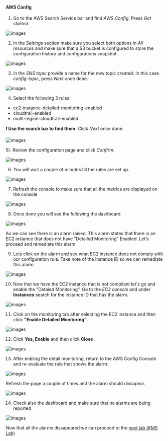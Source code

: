 #### AWS Config

1)  Go to the AWS Search Service bar and find *AWS Config*. Press *Get started*.

![images](images/1f913f3da05e7bddd31bbe4f2ae66eff.png)

2)  In the *Settings* section make sure you select both options in *All
    resources* and make sure that a S3 bucket is configured to store the
    configuration history and configurations snapshot.

![images](images/7b5b0af103e0179df544484801f14914.png)

3)  In the *SNS topic* provide a name for the new topic created. In this case
    *config-topic*, press *Next* once done.

![images](images/036c0dde57bac060954ae8fc4ff8c332.png)

4)  Select the following 3 rules:
* ec2-instance-detailed-monitoring-enabled
* cloudtrail-enabled 
* multi-region-cloudtrail-enabled

**:heavy_exclamation_mark: Use the search bar to find them.** Click *Next* once done.

![images](images/a6966fb42a24a42322f3a8f6b6fcef18.png)

5).  Review the configuration page and click *Confirm*.

![images](images/de37869ace958028cfeabed59551966a.png)

6)  You will wait a couple of minutes till the rules are set up.

![images](images/92c267b2f113ff4908ef3ef5cbdf0862.png)

7)  Refresh the console to make sure that all the metrics are displayed on the
    console

![images](images/b7f2e48c1c44f5f73eb79f7c7000a658.png)

8)  Once done you will see the following the dashboard

![images](images/7d7b49f223c61764d8af1d1a00f597cb.png)

As we can see there is an alarm raised. This alarm states that there is an EC2 instance that does not have "Detailed Monitoring" Enabled. Let’s proceed and remediate this
alarm.

9)  Lets click on the alarm and see what EC2 instance does not comply with our configuration rule. Take note of the instance ID so we can remediate this alarm.

![images](images/config-bad-rule.png)

10)  Now that we have the EC2 instance that is not compliant let's go and enable the "Detaied Monitoring". Go to the *EC2 console* and under __Instances__ search for the 
instance ID that has the alarm. 

![images](images/6ca4ad538d4c9721fa5ee1deaf09ea43.png)

11)  Click on the monitoring tab after selecting the EC2 instance and then click __"Enable Detailed Monitoring"__.

![images](images/a857e16c7e873ae562fe0e594698d396.png)

12)  Click __Yes, Enable__ and then click __Close__ .

![images](images/yes-enable-dm.png)

13)  After enbling the detail monitoring, return to the AWS Config Console and re-evaluate the rule that shows the alarm.

![images](images/351dc23980958dc249d36d40ee4301e0.png)

Refresh the page a couple of times and the alarm should dissapear.

![images](images/no-alarms-config.png)

14) Check also the dashboard and make sure that no alarms are being reported

![images](images/dashboard-all-ok.png)

Now that all the alarms dissapeared we can proceed to the [next lab (KMS Lab)](../04-KMS-Lab/README.md)
